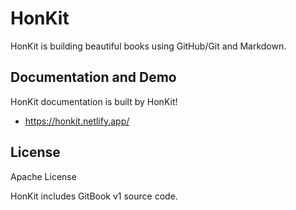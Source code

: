 # HonKit

HonKit is building beautiful books using GitHub/Git and Markdown.

## Documentation and Demo

HonKit documentation is built by HonKit!

- <https://honkit.netlify.app/>

## License

Apache License

HonKit includes GitBook v1 source code.

